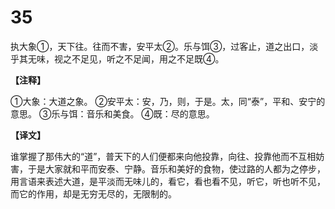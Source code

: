 # 35


执大象①，天下往。往而不害，安平太②。乐与饵③，过客止，道之出口，淡乎其无味，视之不足见，听之不足闻，用之不足既④。

**【注释】**

①大象：大道之象。
②安平太：安，乃，则，于是。太，同“泰”，平和、安宁的意思。
③乐与饵：音乐和美食。
④既：尽的意思。

**【译文】**

谁掌握了那伟大的“道”，普天下的人们便都来向他投靠，向往、投靠他而不互相妨害，于是大家就和平而安泰、宁静。音乐和美好的食物，使过路的人都为之停步，用言语来表述大道，是平淡而无味儿的，看它，看也看不见，听它，听也听不见，而它的作用，却是无穷无尽的，无限制的。
